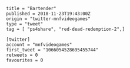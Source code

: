 ```
title = "Bartender"
published = 2018-11-23T19:43:00Z
origin = "twitter-mnfvideogames"
type = "tweet"
tag = [ "ps4share", "red-dead-redemption-2",]

[twitter]
account = "mnfvideogames"
first_tweet = "1066054528695455744"
retweets = 0
favourites = 0
```

<p class='image'><img src='https://mnf.m17s.net/2018/11/23/Dsti8WfXgAYGMqn.jpg' alt=''></p>


